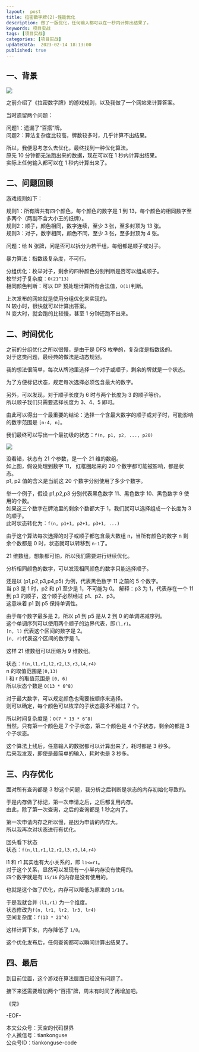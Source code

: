 ```yaml
---   
layout:  post  
title: 拉密数字牌(2)-性能优化
description: 做了一版优化，任何输入都可以在一秒内计算出结果了。        
keywords: 项目实战  
tags: [项目实战]    
categories: [项目实战]  
updateData:  2023-02-14 18:13:00  
published: true  
---  
```



## 一、背景  


![](https://res2023.tiankonguse.com/images/2023/02/13/001.png)  


之前介绍了《拉密数字牌》的游戏规则，以及我做了一个网站来计算答案。  


当时遗留两个问题：  


问题1：遗漏了“百搭”牌。  
问题2：算法复杂度比较高，牌数较多时，几乎计算不出结果。  


所以，我便思考怎么去优化，最终找到一种优化算法。  
原先 10 分钟都无法跑出来的数据，现在可以在 1 秒内计算出结果。  
实际上任何输入都可以在 1 秒内计算出来了。  



## 二、问题回顾  


游戏规则如下：  


规则1：所有牌共有四个颜色，每个颜色的数字是 1 到 13，每个颜色的相同数字至多两个（两副不含大小王的纸牌）。  
规则2：顺子，颜色相同，数字连续，至少 3 张，至多封顶为 13 张。  
规则3：对子，数字相同，颜色不同，至少 3 张，至多封顶为 4 张。  


问题：给 N 张牌，问是否可以拆分为若干组，每组都是顺子或对子。  


暴力算法：指数级复杂度，不可行。  


分组优化：枚举对子，剩余的四种颜色分别判断是否可以组成顺子。  
枚举对子复杂度：`O(21^13)`  
相同颜色判断：可以 DP 预处理计算所有合法值，`O(1)`判断。  


上次发布的网站就是使用分组优化来实现的。  
N 较小时，很快就可以计算出答案。  
N 变大时，就会跑的比较慢，甚至 1 分钟还跑不出来。  


## 二、时间优化  


之前的分组优化之所以很慢，是由于是 DFS 枚举的，复杂度是指数级的。  
对于这类问题，最经典的做法是动态规划。  


我的想法很简单，每次从牌池里选择一个对子或顺子，剩余的牌就是一个状态。   


为了方便标记状态，规定每次选择必须包含最大的数字。  


另外，可以发现，对于顺子长度为 6 时与两个长度为 3 的顺子等价。  
所以顺子我们只需要选择长度为 3、4、5 即可。  


由此可以得出一个最重要的结论：选择一个含最大数字的顺子或对子时，可能影响的数字范围是 `[n-4, n]`。  


我们最终可以写出一个最初级的状态：`f(n, p1, p2, ..., p20)`  


![](https://res2023.tiankonguse.com/images/2023/02/13/002.png)



没看错，状态有 21 个参数，是一个 21 维的数组。  
如上图，假设处理到数字 11， 红框圈起来的 20 个数字都可能被影响，都是状态。  
p1, p2 值的含义是当前这 20 个数字分别使用了多少个数字。  


举一个例子，假设 p1,p2,p3 分别代表黑色数字 11、黑色数字 10、黑色数字 9 使用的个数。  
如果这三个数字在牌池里的剩余个数都大于 1，我们就可以选择组成一个长度为 3 的顺子。  
此时状态转化为：`f(n, p1+1, p2+1, p3+1, ...)`  


由于这个算法每次选择的对子或顺子都包含最大数组 n，当所有颜色的数字 n 剩余个数都是 0 时，状态就可以转移到 `n-1`了。  



21 维数组，想象都可怕，所以我们需要进行继续优化。  


分析相同颜色的数字，可以发现相同颜色的数字只能选择顺子。  


还是以 (p1,p2,p3,p4,p5) 为例，代表黑色数字 11 之前的 5 个数字。  
当 p3 是 1 时，p2 和 p1 至少是 1，不可能为 0。 
解释：p3 为 1，代表存在一个 11 到 p3 的顺子，这个顺子必然经过 p1、p2、p3。  
这意味着 p1 到 p5 保持单调性。  


由于每个数字最多是 2，所以 p1 到 p5 是从 2 到 0 的单调递减序列。  
这个单调序列可以使用两个顺子的边界代表，即`(l,r)`。  
`[n, l)` 代表这个区间的数字是 2。  
`[n, r)`代表这个区间的数字是 1。  


这样 21 维数组可以压缩为 9 维数组。  


状态：`f(n,l1,r1,l2,r2,l3,r3,l4,r4)`  
n 的取值范围是`[0,13)`  
l 和 r 的取值范围是 `[0, 6)`  
所以状态个数是 `O(13 * 6^8)`  


对于最大数字，可以规定颜色也需要按顺序来选择。  
则可以确定，每个颜色可以枚举的子状态最多不超过 7 个。  


所以时间复杂度是：`O(7 * 13 * 6^8)`  
当然，只有第一个颜色是 7 个子状态，第二个颜色是 4 个子状态，剩余的都是 3 个子状态。  


这个算法上线后，任意输入的数据都可以计算出来了，耗时都是 3 秒多。  
后来我发现，即使是最简单的输入，耗时也是 3 秒多。  


## 三、内存优化  


面对所有查询都是 3 秒这个问题，我分析之后判断是状态的内存初始化导致的。  


于是内存做了标记，第一次申请之后，之后都复用内存。  
由此，除了第一次查询，之后的查询都是 1 秒之内了。  


第一次申请内存之所以慢，是因为申请的内存大。  
所以我再次对状态进行有优化。  


回头看下状态  
状态：`f(n,l1,r1,l2,r2,l3,r3,l4,r4)`  


l1 和 r1 其实也有大小关系的，即 `l1<=r1`。  
对于这个关系，显然可以发现有一小半内存没有使用的。  
四个数字就是有 `15/16` 的内存是没有使用的。  


也就是这个做了优化，内存可以降低为原来的 `1/16`。  


于是我就合并 `(l1,r1)` 为一个维度。  
状态修改为`f(n, lr1, lr2, lr3, lr4)`  
空间复杂度：`f(13 * 21^4)`  


这样计算下来，内存降低了 `1/8`。  


这个优化发布后，任何查询都可以瞬间计算出结果了。  


## 四、最后  


到目前位置，这个游戏在算法层面已经没有问题了。  


接下来还需要增加两个“百搭”牌，周末有时间了再增加吧。  







《完》  


-EOF-  



本文公众号：天空的代码世界  
个人微信号：tiankonguse  
公众号ID：tiankonguse-code  
  

